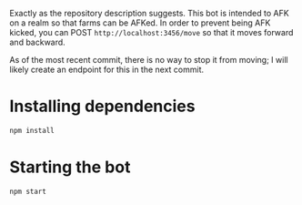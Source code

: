 Exactly as the repository description suggests. This bot is intended to AFK on a realm so that farms can be AFKed. In order to prevent being AFK kicked, you can POST `http://localhost:3456/move` so that it moves forward and backward.

As of the most recent commit, there is no way to stop it from moving; I will likely create an endpoint for this in the next commit.

# Installing dependencies
```sh
npm install
```

# Starting the bot
```sh
npm start
```
